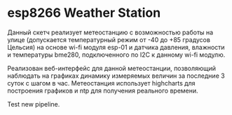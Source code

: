 # esp8266 Weather Station

Данный скетч реализует метеостанцию с возможностью работы на улице (допускается температурный режим от -40 до +85 градусов Цельсия) на основе wi-fi модуля esp-01 и датчика давления, влажности и температуры bme280, подключенного по I2C к данному wi-fi модулю.

Реализован веб-интерфейс для данной метеостанции, позволяющий наблюдать на графиках динамику измеряемых величин за последние 3 суток с шагом в час. Метеостанция использует highcharts для построения графиков и ntp для получения реального времени.

Test new pipeline.
